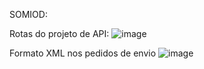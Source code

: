 SOMIOD:

Rotas do projeto de API:
![image](https://github.com/RicardoVieira98/SOMIOD/assets/43045547/20279699-cbd0-4ea9-9551-59debca31dfa)


Formato XML nos pedidos de envio
![image](https://github.com/RicardoVieira98/SOMIOD/assets/43045547/2954fa94-349f-46fa-b909-d67ba1c47a6e)
